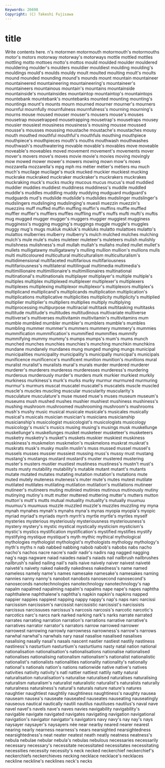 ```yaml
---
Keywords: 26698 
Copyright: (C) Takeshi Fujisawa
---
```


# title

Write contents here.
n's motormen motormouth motormouth's motormouths motor's motors motorway
motorway's motorways mottle mottled mottles mottling motto mottoes motto's mottos
mould moulded moulder mouldered mouldering moulder's moulders mouldier mouldiest moulding
moulding's mouldings mould's moulds mouldy moult moulted moulting moult's moults
mound mounded mounding mound's mounds mount mountain mountaineer mountaineered mountaineering
mountaineering's mountaineer's mountaineers mountainous mountain's mountains mountainside mountainside's mountainsides mountaintop
mountaintop's mountaintops mountebank mountebank's mountebanks mounted mounting mounting's mountings mount's
mounts mourn mourned mourner mourner's mourners mournful mournfully mournfulness mournfulness's
mourning mourning's mourns mouse moused mouser mouser's mousers mouse's mouses
mousetrap mousetrapped mousetrapping mousetrap's mousetraps mousey mousier mousiest mousiness mousiness's
mousing mousse moussed mousse's mousses moussing moustache moustache's moustaches mousy
mouth mouthed mouthful mouthful's mouthfuls mouthing mouthpiece mouthpiece's mouthpieces mouth's
mouths mouthwash mouthwashes mouthwash's mouthwatering movable movable's movables move moveable
moveable's moveables moved movement movement's movements mover mover's movers move's
moves movie movie's movies moving movingly mow mowed mower mower's
mowers mowing mown mow's mows mozzarella mozzarella's mpg mph ms
métier métier's métiers mu much much's mucilage mucilage's muck mucked
muckier muckiest mucking muckrake muckraked muckraker muckraker's muckrakers muckrakes muckraking
muck's mucks mucky mucous mucus mucus's mud muddied muddier muddies
muddiest muddiness muddiness's muddle muddled muddle's muddles muddling muddy muddying
mudguard mudguard's mudguards mud's mudslide mudslide's mudslides mudslinger mudslinger's mudslingers
mudslinging mudslinging's muesli muezzin muezzin's muezzins muff muffed muffin muffing
muffin's muffins muffle muffled muffler muffler's mufflers muffles muffling muff's
muffs mufti mufti's muftis mug mugged mugger mugger's muggers muggier
muggiest mugginess mugginess's mugging mugging's muggings muggle muggle's muggles muggy
mug's mugs mukluk mukluk's mukluks mulatto mulattoes mulatto's mulattos mulberries
mulberry mulberry's mulch mulched mulches mulching mulch's mule mule's mules
muleteer muleteer's muleteers mulish mulishly mulishness mulishness's mull mullah mullah's
mullahs mulled mullet mullet's mullets mulligatawny mulligatawny's mulling mullion mullion's
mullions mulls multi multicoloured multicultural multiculturalism multiculturalism's multidimensional multifaceted multifarious
multifariousness multifariousness's multilateral multilingual multimedia multimedia's multimillionaire multimillionaire's multimillionaires multinational
multinational's multinationals multiplayer multiplayer's multiple multiple's multiples multiplex multiplexed multiplexer
multiplexer's multiplexers multiplexes multiplexing multiplexor multiplexor's multiplexors multiplex's multiplicand multiplicand's
multiplicands multiplication multiplication's multiplications multiplicative multiplicities multiplicity multiplicity's multiplied multiplier
multiplier's multipliers multiplies multiply multiplying multiprocessing multipurpose multiracial multitask multitasking
multitasks multitude multitude's multitudes multitudinous multivariate multiverse multiverse's multiverses multivitamin
multivitamin's multivitamins mum mumble mumbled mumbler mumbler's mumblers mumble's mumbles
mumbling mummer mummer's mummers mummery mummery's mummies mummification mummification's mummified
mummifies mummify mummifying mummy mummy's mumps mumps's mum's mums munch
munched munches munchies munchies's munching munchkin munchkins mundane mundanely mundanes
mung munged munging mungs municipal municipalities municipality municipality's municipally municipal's
municipals munificence munificence's munificent munition munition's munitions mural muralist muralist's
muralists mural's murals murder murdered murderer murderer's murderers murderess murderesses
murderess's murdering murderous murderously murder's murders murk murkier murkiest murkily
murkiness murkiness's murk's murks murky murmur murmured murmuring murmur's murmurs
muscat muscatel muscatel's muscatels muscle muscled muscle's muscles muscling muscular
muscularity muscularity's musculature musculature's muse mused muse's muses museum museum's
museums mush mushed mushes mushier mushiest mushiness mushiness's mushing mushroom
mushroomed mushrooming mushroom's mushrooms mush's mushy music musical musicale musicale's
musicales musically musical's musicals musician musician's musicians musicianship musicianship's musicologist
musicologist's musicologists musicology musicology's music's musics musing musing's musings musk
muskellunge muskellunge's muskellunges musket musketeer musketeer's musketeers musketry musketry's musket's
muskets muskier muskiest muskiness muskiness's muskmelon muskmelon's muskmelons muskrat muskrat's
muskrats musk's musky muslin muslin's muss mussed mussel mussel's mussels
musses mussier mussiest mussing muss's mussy must mustang mustang's mustangs
mustard mustard's muster mustered mustering muster's musters mustier mustiest mustiness
mustiness's mustn't must's musts musty mutability mutability's mutable mutant mutant's
mutants mutate mutated mutates mutating mutation mutation's mutations mute muted
mutely muteness muteness's muter mute's mutes mutest mutilate mutilated mutilates
mutilating mutilation mutilation's mutilations mutineer mutineer's mutineers muting mutinied mutinies
mutinous mutinously mutiny mutinying mutiny's mutt mutter muttered muttering mutter's
mutters mutton mutton's mutt's mutts mutual mutuality mutuality's mutually muumuu
muumuu's muumuus muzzle muzzled muzzle's muzzles muzzling my myna mynah
mynahes mynah's mynahs myna's mynas myopia myopia's myopic myriad myriad's
myriads myrrh myrrh's myrtle myrtle's myrtles myself mysteries mysterious mysteriously
mysteriousness mysteriousness's mystery mystery's mystic mystical mystically mysticism mysticism's mystic's
mystics mystification mystification's mystified mystifies mystify mystifying mystique mystique's myth
mythic mythical mythological mythologies mythologist mythologist's mythologists mythology mythology's myth's
myths n nab nabbed nabbing nabob nabob's nabobs nabs nacho
nacho's nachos nacre nacre's nadir nadir's nadirs nag nagged nagging
nag's nags nagware naiad naiades naiad's naiads nail nailbrush nailbrushes
nailbrush's nailed nailing nail's nails naive naively naiver naivest naiveté
naiveté's naivety naked nakedly nakedness nakedness's name named nameless namely
name's names namesake namesake's namesakes naming nannies nanny nanny's nanobot
nanobots nanosecond nanosecond's nanoseconds nanotechnologies nanotechnology nanotechnology's nap napalm napalmed
napalming napalm's napalms nape nape's napes naphtha naphthalene naphthalene's naphtha's
napkin napkin's napkins napped nappier nappies nappiest napping nappy nappy's
nap's naps narc narcissi narcissism narcissism's narcissist narcissistic narcissist's narcissists
narcissus narcissuses narcissus's narcosis narcosis's narcotic narcotic's narcotics narc's narcs
nark narked narking nark's narks narrate narrated narrates narrating narration
narration's narrations narrative narrative's narratives narrator narrator's narrators narrow narrowed
narrower narrowest narrowing narrowly narrowness narrowness's narrow's narrows narwhal narwhal's
narwhals nary nasal nasalise nasalised nasalises nasalising nasally nasal's nasals
nascent nastier nastiest nastily nastiness nastiness's nasturtium nasturtium's nasturtiums nasty
natal nation national nationalisation nationalisation's nationalisations nationalise nationalised nationalises nationalising
nationalism nationalism's nationalist nationalistic nationalist's nationalists nationalities nationality nationality's nationally
national's nationals nation's nations nationwide native native's natives nativities nativity
nativity's natl nattier nattiest nattily natty natural naturalisation naturalisation's naturalise
naturalised naturalises naturalising naturalism naturalism's naturalist naturalistic naturalist's naturalists naturally
naturalness naturalness's natural's naturals nature nature's natures naughtier naughtiest naughtily
naughtiness naughtiness's naughty nausea nauseam nausea's nauseate nauseated nauseates nauseating
nauseatingly nauseous nautical nautically nautili nautilus nautiluses nautilus's naval nave
navel navel's navels nave's naves navies navigability navigability's navigable navigate
navigated navigates navigating navigation navigational navigation's navigator navigator's navigators navy
navy's nay nay's nays naysayer naysayer's naysayers née near nearby
neared nearer nearest nearing nearly nearness nearness's nears nearsighted nearsightedness
nearsightedness's neat neater neatest neath neatly neatness neatness's nebula nebulae
nebular nebula's nebulas nebulous necessaries necessarily necessary necessary's necessitate necessitated
necessitates necessitating necessities necessity necessity's neck necked neckerchief neckerchief's neckerchiefs
neckerchieves necking necklace necklace's necklaces neckline neckline's necklines neck's necks
